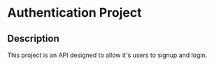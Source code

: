 # Authentication Project

## Description
This project is an API designed to allow it's users to signup and login. 